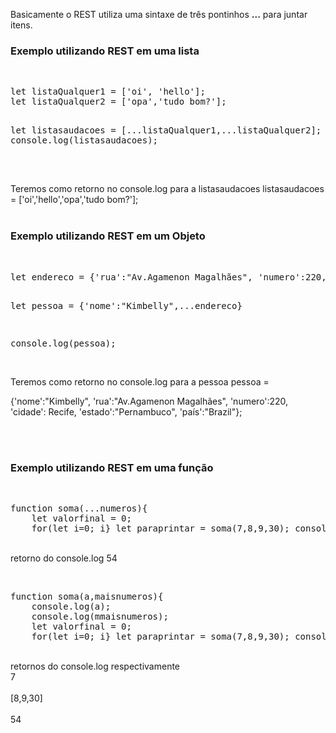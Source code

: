 Basicamente o REST utiliza uma sintaxe de três pontinhos <strong>...</strong> para juntar itens.
<br>
<h3>Exemplo utilizando REST em uma lista</h3>
<br>
<pre>
let listaQualquer1 = ['oi', 'hello'];
let listaQualquer2 = ['opa','tudo bom?'];

let listasaudacoes = [...listaQualquer1,...listaQualquer2];
console.log(listasaudacoes);

</pre>
<br>
Teremos como retorno no console.log para a listasaudacoes
listasaudacoes = ['oi','hello','opa','tudo bom?'];
<br><br>
<h3>Exemplo utilizando REST em um Objeto</h3>
<br>
<pre>
let endereco = {'rua':"Av.Agamenon Magalhães", 'numero':220, 'cidade': Recife, 'estado':"Pernambuco", 'país':"Brazil"};

let pessoa = {'nome':"Kimbelly",...endereco}

console.log(pessoa);
</pre>
<br>
Teremos como retorno no console.log para a pessoa
pessoa = 

{'nome':"Kimbelly",
'rua':"Av.Agamenon Magalhães", 
'numero':220, 'cidade': Recife, 
'estado':"Pernambuco", 
'país':"Brazil"};

<br>
<br>
<h3>Exemplo utilizando REST em uma função</h3>
<br>
<pre>
function soma(...numeros){
    let valorfinal = 0;
    for(let i=0; i<numeros.length ; i++){
        valorfinal+=i;
    }
    return valorfinal;
    
}
let paraprintar = soma(7,8,9,30);
console.log(paraprintar);
</pre>
<br>
retorno do console.log 54
<br>

<br>
<pre>
function soma(a,maisnumeros){
    console.log(a);
    console.log(mmaisnumeros);
    let valorfinal = 0;
    for(let i=0; i<maisnumeros.length ; i++){
        valorfinal+=i;
    }
    valorfinal+=a;
    return valorfinal;
    
}
let paraprintar = soma(7,8,9,30);
console.log(paraprintar);
</pre>
<br>
retornos do console.log respectivamente
<br>7<br>
<br>[8,9,30]<br>
<br>54